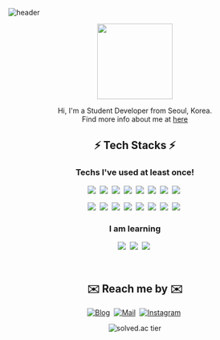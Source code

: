 ![header](https://capsule-render.vercel.app/api?type=waving&color=gradient&height=150&fontAlignY=30&section=header&text=Hello,&nbsp;Welcome!&fontSize=30&animation=twinkling)

<div align=center>

<img src="https://imgur.com/Y9HauqE.png" width="150"/>

Hi, I'm a Student Developer from Seoul, Korea.  
Find more info about me at [here](https://yxxshin.github.io/about/)
  
## ⚡️ Tech Stacks ⚡️
### Techs I've used at least once!  
<img src="https://img.shields.io/badge/C++-00599C?style=flat-square&logo=C%2B%2B&logoColor=white"/></a>&nbsp;
<img src="https://img.shields.io/badge/C-A8B9CC?style=flat-square&logo=C&logoColor=white"/></a>&nbsp;
<img src="https://img.shields.io/badge/JavaScript-F7DF1E?style=flat-square&logo=JavaScript&logoColor=white"/></a>&nbsp;
<img src="https://img.shields.io/badge/Python-3776AB?style=flat-square&logo=Python&logoColor=white"/></a>&nbsp;
<img src="https://img.shields.io/badge/R-276DC3?style=flat-square&logo=R&logoColor=white"/></a>&nbsp;
<img src="https://img.shields.io/badge/Matlab-0076A8?style=flat-square&logo=Mathworks&logoColor=white"/></a>&nbsp;
<img src="https://img.shields.io/badge/HTML5-E34F26?style=flat-square&logo=HTML5&logoColor=white"/></a>&nbsp;
<img src="https://img.shields.io/badge/CSS3-1572B6?style=flat-square&logo=CSS3&logoColor=white"/></a>&nbsp;

<img src="https://img.shields.io/badge/Node.js-339933?style=flat-square&logo=Node.js&logoColor=white"/></a>&nbsp;
<img src="https://img.shields.io/badge/MySQL-4479A1?style=flat-square&logo=MySQL&logoColor=white"/></a>&nbsp;
<img src="https://img.shields.io/badge/Amazon%20AWS-232F3E?style=flat-square&logo=Amazon%20AWS&logoColor=white"/></a>&nbsp;
<img src="https://img.shields.io/badge/Postman-FF6C37?style=flat-square&logo=Postman&logoColor=white"/></a>&nbsp;
<img src="https://img.shields.io/badge/VirtualBox-183A61?style=flat-square&logo=VirtualBox&logoColor=white"/></a>&nbsp;
<img src="https://img.shields.io/badge/Fusion%20360-0696D7?style=flat-square&logo=Autodesk&logoColor=white"/></a>&nbsp;
<img src="https://img.shields.io/badge/pandas-150458?style=flat-square&logo=pandas&logoColor=white"/></a>&nbsp;
<img src="https://img.shields.io/badge/React-61DAFB?style=flat-square&logo=React&logoColor=white"/></a>&nbsp;

### I am learning
<img src="https://img.shields.io/badge/Redis-DC382D?style=flat-square&logo=Redis&logoColor=white"/></a>&nbsp;
<img src="https://img.shields.io/badge/FastAPI-009688?style=flat-square&logo=FastAPI&logoColor=white"/></a>&nbsp;
<img src="https://img.shields.io/badge/Docker-2496ED?style=flat-square&logo=Docker&logoColor=white"/></a>&nbsp;


</br>

## ✉️ Reach me by ✉️
[![Blog](https://img.shields.io/badge/My&nbsp;Blog-181717?style=flat-square&logo=GitHub&logoColor=white)](https://yxxshin.github.io/)&nbsp;
[![Mail](https://img.shields.io/badge/Email-005FF9?style=flat-square&logo=Mail.Ru&logoColor=white)](mailto:samshin3910@snu.ac.kr)&nbsp;
[![Instagram](https://img.shields.io/badge/Instagram-E4405F?style=flat-square&logo=Instagram&logoColor=white)](https://www.instagram.com/yxxshin0209/)&nbsp;




![solved.ac tier](http://mazassumnida.wtf/api/v2/generate_badge?boj=samshin3910)

</div>
